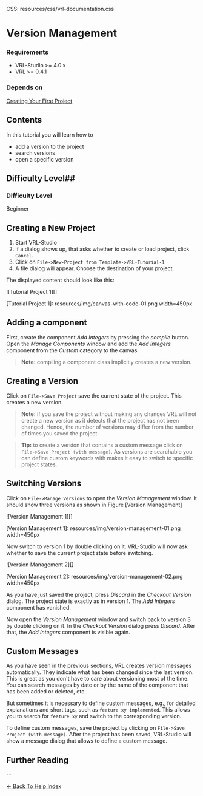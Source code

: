 CSS:	resources/css/vrl-documentation.css

# Version Management #

### Requirements ###

- VRL-Studio >= 4.0.x
- VRL >= 0.4.1

### Depends on ###

[Creating Your First Project](creating-your-first-project.html)

## Contents ##

In this tutorial you will learn how to

- add a version to the project
- search versions
- open a specific version

## Difficulty Level##

### Difficulty Level ###

Beginner

## Creating a New Project ##

1. Start VRL-Studio
2. If a dialog shows up, that asks whether to create or load project, click `Cancel`.
3. Click on `File->New-Project from Template->VRL-Tutorial-1`
4. A file dialog will appear. Choose the destination of your project.

The displayed content should look like this:

![Tutorial Project 1][]

[Tutorial Project 1]: resources/img/canvas-with-code-01.png width=450px

## Adding a component ##

First, create the component *Add Integers* by pressing the *compile* button. Open the *Manage Components* window and add the *Add Integers* component from the *Custom* category to the canvas.

>**Note:** compiling a component class implicitly creates a new version.

## Creating a Version ##

Click on `File->Save Project` save the current state of the project. This creates a new version.

>**Note:** if you save the project without making any changes VRL will not create a new version as it detects that the project has not been changed. Hence, the number of versions may differ from the number of times you saved the project.

>**Tip:** to create a version that contains a custom message click on `File->Save Project (with message)`. As versions are searchable you can define custom keywords with makes it easy to switch to specific project states.

##  Switching Versions ##

Click on `File->Manage Versions` to open the *Version Management* window. It should show three versions as shown in Figure [Version Management]

![Version Management 1][]

[Version Management 1]: resources/img/version-management-01.png width=450px

Now switch to version 1 by double clicking on it. VRL-Studio will now ask whether to save the current project state before switching.

![Version Management 2][]

[Version Management 2]: resources/img/version-management-02.png width=450px

As you have just saved the project, press *Discard* in the *Checkout Version* dialog. The project state is exactly as in version 1. The *Add Integers*  component has vanished.

Now open the *Version Management* window and switch back to version 3 by double clicking on it. In the *Checkout Version* dialog press *Discard*. After that, the *Add Integers*  component is visible again. 

## Custom Messages ##

As you have seen in the previous sections, VRL creates version messages automatically. They indicate what has been changed since the last version. This is great as you don't have to care about versioning most of the time. You can search messages by date or by the name of the component that has been added or deleted, etc.

But sometimes it is necessary to define custom messages, e.g., for detailed explanations and short tags, such as `feature xy implemented`. This allows you to search for `feature xy` and switch to the corresponding version.

To define custom messages, save the project by clicking on `File->Save Project (with message)`. After the project has been saved, VRL-Studio will show a message dialog that allows to define a custom message.
## Further Reading ##

--


[<- Back To Help Index](index.html)